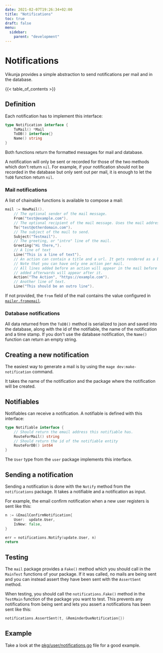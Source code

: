 ```yaml
---
date: 2021-02-07T19:26:34+02:00
title: "Notifications"
toc: true
draft: false
menu:
  sidebar:
    parent: "development"
---
```


# Notifications

Vikunja provides a simple abstraction to send notifications per mail and in the database.

{{< table_of_contents >}}

## Definition

Each notification has to implement this interface:

```go
type Notification interface {
    ToMail() *Mail
    ToDB() interface{}
    Name() string
}
```

Both functions return the formatted messages for mail and database.

A notification will only be sent or recorded for those of the two methods which don't return `nil`.
For example, if your notification should not be recorded in the database but only sent out per mail, it is enough to let the `ToDB` function return `nil`.

### Mail notifications

A list of chainable functions is available to compose a mail:

```go
mail := NewMail(). 
    // The optional sender of the mail message.
    From("test@example.com").
	// The optional recipient of the mail message. Uses the mail address of the notifiable if omitted.
    To("test@otherdomain.com").
	// The subject of the mail to send.
    Subject("Testmail").
	// The greeting, or "intro" line of the mail.
    Greeting("Hi there,").
	// A line of text
    Line("This is a line of text").
	// An action can contain a title and a url. It gets rendered as a big button in the mail.
	// Note that you can have only one action per mail.
	// All lines added before an action will appear in the mail before the button, all lines
	// added afterwards will appear after it.
    Action("The Action", "https://example.com").
	// Another line of text.
    Line("This should be an outro line").
```

If not provided, the `from` field of the mail contains the value configured in [`mailer.fromemail`](https://vikunja.io/docs/config-options/#fromemail).

### Database notifications

All data returned from the `ToDB()` method is serialized to json and saved into the database, along with the id of the notifiable, the name of the notification and a time stamp.
If you don't use the database notification, the `Name()` function can return an empty string.

## Creating a new notification

The easiest way to generate a mail is by using the `mage dev:make-notification` command.

It takes the name of the notification and the package where the notification will be created.

## Notifiables

Notifiables can receive a notification.
A notifiable is defined with this interface:

```go
type Notifiable interface {
    // Should return the email address this notifiable has.
    RouteForMail() string
    // Should return the id of the notifiable entity
    RouteForDB() int64
}
```

The `User` type from the `user` package implements this interface.

## Sending a notification

Sending a notification is done with the `Notify` method from the `notifications` package.
It takes a notifiable and a notification as input.

For example, the email confirm notification when a new user registers is sent like this:

```go
n := &EmailConfirmNotification{
    User:  update.User,
    IsNew: false,
}

err = notifications.Notify(update.User, n)
return
```

## Testing

The `mail` package provides a `Fake()` method which you should call in the `MainTest` functions of your package.
If it was called, no mails are being sent and you can instead assert they have been sent with the `AssertSent` method.

When testing, you should call the `notifications.Fake()` method in the `TestMain` function of the package you want to test.
This prevents any notifications from being sent and lets you assert a notifications has been sent like this:

```go
notifications.AssertSent(t, &ReminderDueNotification{})
```

## Example

Take a look at the [pkg/user/notifications.go](https://code.vikunja.io/api/src/branch/main/pkg/user/notifications.go) file for a good example.
